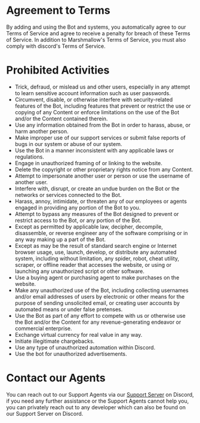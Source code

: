 # Agreement to Terms

By adding and using the Bot and systems, you automatically agree to our Terms of Service and agree to receive a penalty for breach of these Terms of Service.
In addition to Marshmallow's Terms of Service, you must also comply with discord's Terms of Service.

# Prohibited Activities

- Trick, defraud, or mislead us and other users, especially in any attempt to learn sensitive account information such as user passwords.
- Circumvent, disable, or otherwise interfere with security-related features of the Bot, including features that prevent or restrict the use or copying of any Content or enforce limitations on the use of the Bot and/or the Content contained therein.
- Use any information obtained from the Bot in order to harass, abuse, or harm another person.
- Make improper use of our support services or submit false reports of bugs in our system or abuse of our system.
- Use the Bot in a manner inconsistent with any applicable laws or regulations.
- Engage in unauthorized framing of or linking to the website.
- Delete the copyright or other proprietary rights notice from any Content.
- Attempt to impersonate another user or person or use the username of another user.
- Interfere with, disrupt, or create an undue burden on the Bot or the networks or services connected to the Bot.
- Harass, annoy, intimidate, or threaten any of our employees or agents engaged in providing any portion of the Bot to you.
- Attempt to bypass any measures of the Bot designed to prevent or restrict access to the Bot, or any portion of the Bot.
- Except as permitted by applicable law, decipher, decompile, disassemble, or reverse engineer any of the software comprising or in any way making up a part of the Bot.
- Except as may be the result of standard search engine or Internet browser usage, use, launch, develop, or distribute any automated system, including without limitation, any spider, robot, cheat utility, scraper, or offline reader that accesses the website, or using or launching any unauthorized script or other software.
- Use a buying agent or purchasing agent to make purchases on the website.
- Make any unauthorized use of the Bot, including collecting usernames and/or email addresses of users by electronic or other means for the purpose of sending unsolicited email, or creating user accounts by automated means or under false pretenses.
- Use the Bot as part of any effort to compete with us or otherwise use the Bot and/or the Content for any revenue-generating endeavor or commercial enterprise.
- Exchange virtual currency for real value in any way.
- Initiate illegitimate chargebacks.
- Use any type of unauthorized automation within Discord.
- Use the bot for unauthorized advertisements.

# Contact our Agents

You can reach out to our Support Agents via our [Support Server](https://dsc.gg/marshmallowsupport) on Discord, if you need any further assistance or the Support Agents cannot help you, you can privately reach out to any developer which can also be found on our Support Server on Discord.
